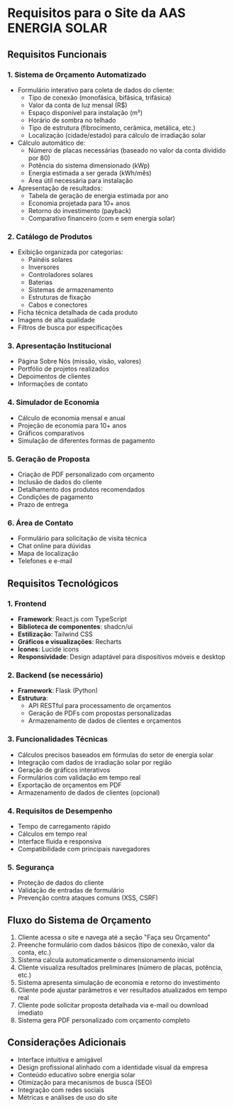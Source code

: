 # Requisitos para o Site da AAS ENERGIA SOLAR

## Requisitos Funcionais

### 1. Sistema de Orçamento Automatizado
- Formulário interativo para coleta de dados do cliente:
  - Tipo de conexão (monofásica, bifásica, trifásica)
  - Valor da conta de luz mensal (R$)
  - Espaço disponível para instalação (m²)
  - Horário de sombra no telhado
  - Tipo de estrutura (fibrocimento, cerâmica, metálica, etc.)
  - Localização (cidade/estado) para cálculo de irradiação solar
- Cálculo automático de:
  - Número de placas necessárias (baseado no valor da conta dividido por 80)
  - Potência do sistema dimensionado (kWp)
  - Energia estimada a ser gerada (kWh/mês)
  - Área útil necessária para instalação
- Apresentação de resultados:
  - Tabela de geração de energia estimada por ano
  - Economia projetada para 10+ anos
  - Retorno do investimento (payback)
  - Comparativo financeiro (com e sem energia solar)

### 2. Catálogo de Produtos
- Exibição organizada por categorias:
  - Painéis solares
  - Inversores
  - Controladores solares
  - Baterias
  - Sistemas de armazenamento
  - Estruturas de fixação
  - Cabos e conectores
- Ficha técnica detalhada de cada produto
- Imagens de alta qualidade
- Filtros de busca por especificações

### 3. Apresentação Institucional
- Página Sobre Nós (missão, visão, valores)
- Portfólio de projetos realizados
- Depoimentos de clientes
- Informações de contato

### 4. Simulador de Economia
- Cálculo de economia mensal e anual
- Projeção de economia para 10+ anos
- Gráficos comparativos
- Simulação de diferentes formas de pagamento

### 5. Geração de Proposta
- Criação de PDF personalizado com orçamento
- Inclusão de dados do cliente
- Detalhamento dos produtos recomendados
- Condições de pagamento
- Prazo de entrega

### 6. Área de Contato
- Formulário para solicitação de visita técnica
- Chat online para dúvidas
- Mapa de localização
- Telefones e e-mail

## Requisitos Tecnológicos

### 1. Frontend
- **Framework**: React.js com TypeScript
- **Biblioteca de componentes**: shadcn/ui
- **Estilização**: Tailwind CSS
- **Gráficos e visualizações**: Recharts
- **Ícones**: Lucide icons
- **Responsividade**: Design adaptável para dispositivos móveis e desktop

### 2. Backend (se necessário)
- **Framework**: Flask (Python)
- **Estrutura**:
  - API RESTful para processamento de orçamentos
  - Geração de PDFs com propostas personalizadas
  - Armazenamento de dados de clientes e orçamentos

### 3. Funcionalidades Técnicas
- Cálculos precisos baseados em fórmulas do setor de energia solar
- Integração com dados de irradiação solar por região
- Geração de gráficos interativos
- Formulários com validação em tempo real
- Exportação de orçamentos em PDF
- Armazenamento de dados de clientes (opcional)

### 4. Requisitos de Desempenho
- Tempo de carregamento rápido
- Cálculos em tempo real
- Interface fluida e responsiva
- Compatibilidade com principais navegadores

### 5. Segurança
- Proteção de dados do cliente
- Validação de entradas de formulário
- Prevenção contra ataques comuns (XSS, CSRF)

## Fluxo do Sistema de Orçamento

1. Cliente acessa o site e navega até a seção "Faça seu Orçamento"
2. Preenche formulário com dados básicos (tipo de conexão, valor da conta, etc.)
3. Sistema calcula automaticamente o dimensionamento inicial
4. Cliente visualiza resultados preliminares (número de placas, potência, etc.)
5. Sistema apresenta simulação de economia e retorno do investimento
6. Cliente pode ajustar parâmetros e ver resultados atualizados em tempo real
7. Cliente pode solicitar proposta detalhada via e-mail ou download imediato
8. Sistema gera PDF personalizado com orçamento completo

## Considerações Adicionais

- Interface intuitiva e amigável
- Design profissional alinhado com a identidade visual da empresa
- Conteúdo educativo sobre energia solar
- Otimização para mecanismos de busca (SEO)
- Integração com redes sociais
- Métricas e análises de uso do site

